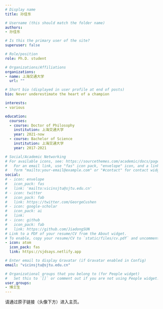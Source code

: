 ```yaml
---
# Display name
title: 孙佳东

# Username (this should match the folder name)
authors:
- 孙佳东

# Is this the primary user of the site?
superuser: false

# Role/position
role: Ph.D. student

# Organizations/Affiliations
organizations:
- name: 上海交通大学
  url: ""

# Short bio (displayed in user profile at end of posts)
bio: Never underestimate the heart of a champion

interests:
- various

education:
  courses:
  - course: Doctor of Philosophy
    institution: 上海交通大学
    year: 2021-now
  - course: Bachelor of Science
    institution: 上海交通大学
    year: 2017-2021

# Social/Academic Networking
# For available icons, see: https://sourcethemes.com/academic/docs/page-builder/#icons
#   For an email link, use "fas" icon pack, "envelope" icon, and a link in the
#   form "mailto:your-email@example.com" or "#contact" for contact widget.
social:
# - icon: envelope
#   icon_pack: fas
#   link: 'mailto:vicinsjtu@sjtu.edu.cn'
# - icon: twitter
#   icon_pack: fab
#   link: https://twitter.com/GeorgeCushen
# - icon: google-scholar
#   icon_pack: ai
#   link: 
# - icon: github
#   icon_pack: fab
#   link: https://github.com/JiadongSUN
# Link to a PDF of your resume/CV from the About widget.
# To enable, copy your resume/CV to `static/files/cv.pdf` and uncomment the lines below.
- icon: atom
  icon_pack: fas
  link: https://sjdsays.netlify.app

# Enter email to display Gravatar (if Gravatar enabled in Config)
email: "vicinsjtu@sjtu.edu.cn"

# Organizational groups that you belong to (for People widget)
#   Set this to `[]` or comment out if you are not using People widget.
user_groups:
- 博士生
---
```


请通过原子链接（头像下方）进入主页。
